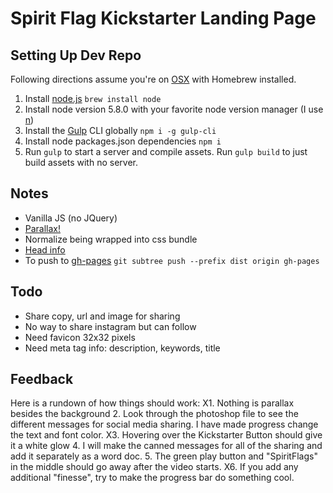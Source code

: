 # Spirit Flag Kickstarter Landing Page

## Setting Up Dev Repo
Following directions assume you're on [OSX](http://brew.sh/) with Homebrew installed.
1. Install [node.js](https://nodejs.org/en/) `brew install node`
2. Install node version 5.8.0 with your favorite node version manager (I use [n](https://www.npmjs.com/package/n))
3. Install the [Gulp](http://gulpjs.com/) CLI globally `npm i -g gulp-cli`
4. Install node packages.json dependencies `npm i`
5. Run `gulp` to start a server and compile assets. Run `gulp build` to just build assets with no server.

## Notes
- Vanilla JS (no JQuery)
- [Parallax!](https://github.com/wagerfield/parallax)
- Normalize being wrapped into css bundle
- [Head info](https://github.com/joshbuchea/HEAD)
- To push to [gh-pages](http://anthony-dandrea.github.io/spirit-flag-kickstarter-lp/) `git subtree push --prefix dist origin gh-pages`

## Todo
- Share copy, url and image for sharing
- No way to share instagram but can follow
- Need favicon 32x32 pixels
- Need meta tag info: description, keywords, title

## Feedback
Here is a rundown of how things should work:
X1. Nothing is parallax besides the background
2. Look through the photoshop file to see the different messages for social media sharing. I have made progress change the text and font color.
X3. Hovering over the Kickstarter Button should give it a white glow
4. I will make the canned messages for all of the sharing and add it separately as a word doc.
5. The green play button and "SpiritFlags" in the middle should go away after the video starts.
X6. If you add any additional "finesse", try to make the progress bar do something cool.
